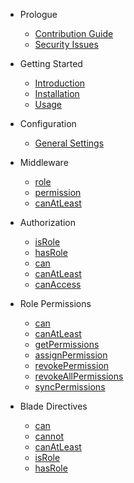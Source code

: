 - Prologue
    - [Contribution Guide](/docs/laravel-acl/{{version}}/contributing)
    - [Security Issues](/docs/laravel-acl/{{version}}/security)

- Getting Started
    - [Introduction](/docs/laravel-acl/{{version}}/introduction)
    - [Installation](/docs/laravel-acl/{{version}}/installation)
    - [Usage](/docs/laravel-acl/{{version}}/usage)
- Configuration
    - [General Settings](/docs/laravel-acl/{{version}}/general-settings)
- Middleware
    - [role](/docs/laravel-acl/{{version}}/middleware#role)
    - [permission](/docs/laravel-acl/{{version}}/middleware#permission)
    - [canAtLeast](/docs/laravel-acl/{{version}}/middleware#can-at-least)
- Authorization
    - [isRole](/docs/laravel-acl/{{version}}/auth#is-role)
    - [hasRole](/docs/laravel-acl/{{version}}/auth#has-role)
    - [can](/docs/laravel-acl/{{version}}/auth#can)
    - [canAtLeast](/docs/laravel-acl/{{version}}/auth#can-at-least)
    - [canAccess](/docs/laravel-acl/{{version}}/auth#can-access)
- Role Permissions
    - [can](/docs/laravel-acl/{{version}}/role#can)
    - [canAtLeast](/docs/laravel-acl/{{version}}/role#can-at-least)
    - [getPermissions](/docs/laravel-acl/{{version}}/role#get-permissions)
    - [assignPermission](/docs/laravel-acl/{{version}}/role#assign)
    - [revokePermission](/docs/laravel-acl/{{version}}/role#revoke)
    - [revokeAllPermissions](/docs/laravel-acl/{{version}}/role#revoke-all)
    - [syncPermissions](/docs/laravel-acl/{{version}}/role#sync)
- Blade Directives
    - [can](/docs/laravel-acl/{{version}}/directives#can)
    - [cannot](/docs/laravel-acl/{{version}}/directives#cannot)
    - [canAtLeast](/docs/laravel-acl/{{version}}/directives#can-at-least)
    - [isRole](/docs/laravel-acl/{{version}}/directives#is-role)
    - [hasRole](/docs/laravel-acl/{{version}}/directives#has-role)